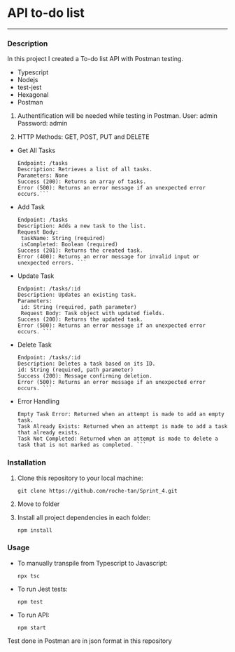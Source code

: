 # API to-do list

---

### Description

In this project I created a To-do list API with Postman testing.

- Typescript
- Nodejs
- test-jest
- Hexagonal
- Postman

1. Authentification will be needed while testing in Postman.
   User: admin
   Password: admin

2. HTTP Methods: GET, POST, PUT and DELETE
- Get All Tasks
  ```Method: GET
  Endpoint: /tasks
  Description: Retrieves a list of all tasks.
  Parameters: None
  Success (200): Returns an array of tasks.
  Error (500): Returns an error message if an unexpected error occurs.```

- Add Task

   ```Method: POST
  Endpoint: /tasks
  Description: Adds a new task to the list.
  Request Body:
    taskName: String (required)
    isCompleted: Boolean (required)
  Success (201): Returns the created task.
  Error (400): Returns an error message for invalid input or unexpected errors. ```

- Update Task

   ```Method: PUT
  Endpoint: /tasks/:id
  Description: Updates an existing task.
  Parameters:
    id: String (required, path parameter)
    Request Body: Task object with updated fields.
  Success (200): Returns the updated task.
  Error (500): Returns an error message if an unexpected error occurs. ```

- Delete Task

   ```Method: DELETE
  Endpoint: /tasks/:id
  Description: Deletes a task based on its ID.
  id: String (required, path parameter)
  Success (200): Message confirming deletion.
  Error (500): Returns an error message if an unexpected error occurs. ```

- Error Handling

   ```Task Not Found: Returned when a task with the specified ID does not exist.
  Empty Task Error: Returned when an attempt is made to add an empty task.
  Task Already Exists: Returned when an attempt is made to add a task that already exists.
  Task Not Completed: Returned when an attempt is made to delete a task that is not marked as completed. ```

### Installation

1. Clone this repository to your local machine:

   `git clone https://github.com/roche-tan/Sprint_4.git `

2. Move to folder

3. Install all project dependencies in each folder:

   `npm install`

### Usage

- To manually transpile from Typescript to Javascript:

  `npx tsc`

- To run Jest tests:

  `npm test`

- To run API:
  
  `npm start`

Test done in Postman are in json format in this repository
